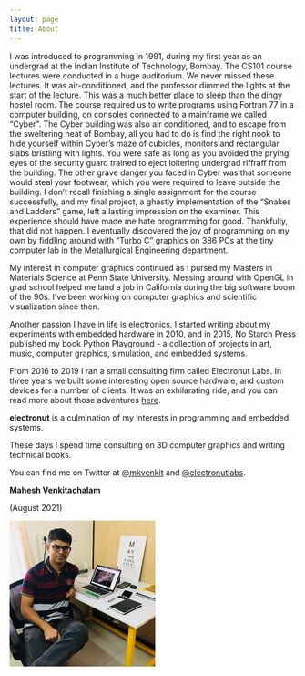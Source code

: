 ```yaml
---
layout: page
title: About
---
```


I was introduced to programming in 1991, during my first year as an undergrad at the Indian Institute of Technology, Bombay. The CS101 course lectures were conducted in a huge auditorium. We never missed these lectures. It was air-conditioned, and the professor dimmed the lights at the start of the lecture. This was a much better place to sleep than the dingy hostel room. The course required us to write programs using Fortran 77 in a computer building, on consoles connected to a mainframe we called “Cyber”. The Cyber building was also air conditioned, and to escape from the sweltering heat of Bombay, all you had to do is find the right nook to hide yourself within Cyber’s maze of cubicles, monitors and rectangular slabs bristling with lights. You were safe as long as you avoided the prying eyes of the security guard trained to eject loitering undergrad riffraff from the building. The other grave danger you faced in Cyber was that someone would steal your footwear, which you were required to leave outside the building. I don’t recall finishing a single assignment for the course successfully, and my final project, a ghastly implementation of the “Snakes and Ladders” game, left a lasting impression on the examiner. This experience should have made me hate programming for good. Thankfully, that did not happen. I eventually discovered the joy of programming on my own by fiddling around with “Turbo C” graphics on 386 PCs at the tiny computer lab in the Metallurgical Engineering department.

My interest in computer graphics continued as I pursed my Masters in Materials Science at Penn State University. Messing around with OpenGL in grad school helped me land a job in California during the big software boom of the 90s. I’ve been working on computer graphics and scientific visualization since then.

Another passion I have in life is electronics. I started writing about my experiments with embedded hardware in 2010, and in 2015, No Starch Press published my book Python Playground - a collection of projects in art, music, computer graphics, simulation, and embedded systems.

From 2016 to 2019 I ran a small consulting firm called Electronut Labs. In three years we built some interesting open source hardware, and custom devices for a number of clients. It was an exhilarating ride, and you can read more about those adventures [here][3].

**electronut** is a culmination of my interests in programming and embedded systems. 

These days I spend time consulting on 3D computer graphics and writing technical books.

You can find me on Twitter at [@mkvenkit][1] and [@electronutlabs][2].

**Mahesh Venkitachalam**

(August 2021)

![portrait](images/mahesh-portrait.jpg)

[1]: https://twitter.com/mkvenkit
[2]: https://twitter.com/electronutLabs
[3]: https://electronut.in//embedded/
